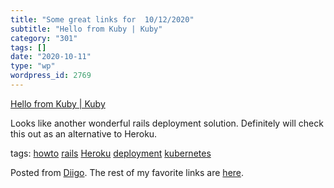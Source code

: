 ```yaml
---
title: "Some great links for  10/12/2020"
subtitle: "Hello from Kuby | Kuby"
category: "301"
tags: []
date: "2020-10-11"
type: "wp"
wordpress_id: 2769
---
```

[Hello from Kuby | Kuby](https://getkuby.io) 

Looks like another wonderful rails deployment solution. Definitely will check this out as an alternative to Heroku. 

 tags: [howto](https://www.diigo.com/user/pitosalas/howto) [rails](https://www.diigo.com/user/pitosalas/rails) [Heroku](https://www.diigo.com/user/pitosalas/Heroku) [deployment](https://www.diigo.com/user/pitosalas/deployment) [kubernetes](https://www.diigo.com/user/pitosalas/kubernetes)

Posted from [Diigo](https://www.diigo.com). The rest of my favorite links are [here](https://www.diigo.com/user/pitosalas).